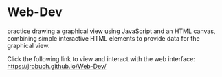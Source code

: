 # Web-Dev
practice drawing a graphical view using JavaScript and 
an HTML canvas, combining simple interactive HTML elements to provide data for the 
graphical view.

Click the following link to view and interact with the web interface: https://jrobuch.github.io/Web-Dev/
